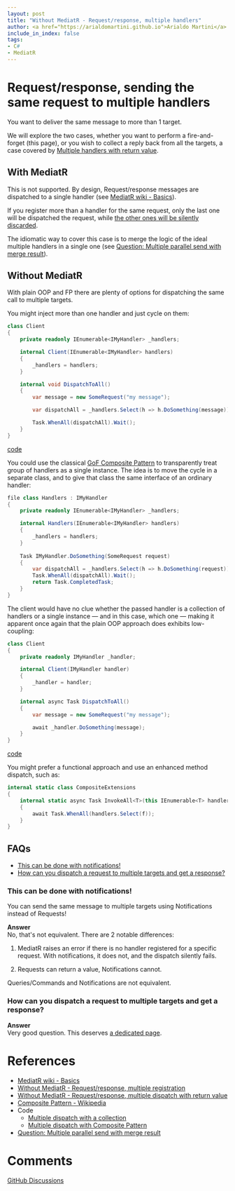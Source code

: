 ```yaml
---
layout: post
title: "Without MediatR - Request/response, multiple handlers"
author: <a href="https://arialdomartini.github.io">Arialdo Martini</a>
include_in_index: false
tags:
- C#
- MediatR
---
```

# Request/response, sending the same request to multiple handlers
You want to deliver the same message to more than 1 target. 

We will explore the two cases, whether you want to perform a fire-and-forget (this page), or you wish to collect a reply back from all the targets, a case covered by [Multiple handlers with return value](without-mediatr-request-response-multiple-handlers-with-reply).


## With MediatR
This is not supported. By design, Request/response messages are dispatched to a single handler (see [MediatR wiki - Basics][mediatr-basics]).

If you register more than a handler for the same request, only the last one will be dispatched the request, while [the other ones will be silently discarded](without-mediatr-request-response-multiple-registration).

The idiomatic way to cover this case is to merge the logic of the ideal multiple handlers in a single one (see [Question: Multiple parallel send with merge result][parallel-send]).

## Without MediatR
With plain OOP and FP there are plenty of options for dispatching the same call to multiple targets.

You might inject more than one handler and just cycle on them:

```csharp
class Client
{
    private readonly IEnumerable<IMyHandler> _handlers;

    internal Client(IEnumerable<IMyHandler> handlers)
    {
        _handlers = handlers;
    }

    internal void DispatchToAll()
    {
        var message = new SomeRequest("my message");

        var dispatchAll = _handlers.Select(h => h.DoSomething(message));

        Task.WhenAll(dispatchAll).Wait();
    }
}
```
[code][multiple-dispatch-collection]

You could use the classical [GoF Composite Pattern][composite-pattern] to transparently treat group of handlers as a single instance. The idea is to move the cycle in a separate class, and to give that class the same interface of an ordinary handler:

```csharp
file class Handlers : IMyHandler
{
    private readonly IEnumerable<IMyHandler> _handlers;

    internal Handlers(IEnumerable<IMyHandler> handlers)
    {
        _handlers = handlers;
    }
    
    Task IMyHandler.DoSomething(SomeRequest request)
    {
        var dispatchAll = _handlers.Select(h => h.DoSomething(request));
        Task.WhenAll(dispatchAll).Wait();
        return Task.CompletedTask;
    }
}
```

The client would have no clue whether the passed handler is a collection of handlers or a single instance &mdash; and in this case, which one &mdash; making it apparent once again that the plain OOP approach does exhibits low-coupling:

```csharp
class Client
{
    private readonly IMyHandler _handler;

    internal Client(IMyHandler handler)
    {
        _handler = handler;
    }

    internal async Task DispatchToAll()
    {
        var message = new SomeRequest("my message");

        await _handler.DoSomething(message);
    }
}
```
[code][multiple-dispatch-composite-pattern]

You might prefer a functional approach and use an enhanced method dispatch, such as:

```csharp
internal static class CompositeExtensions
{
    internal static async Task InvokeAll<T>(this IEnumerable<T> handlers, Func<T, Task> f)
    {
        await Task.WhenAll(handlers.Select(f));
    }
}
```

## FAQs
* [This can be done with notifications!](#this-can-be-done-with-notifications)
* [How can you dispatch a request to multiple targets and get a response?](how-can-you-dispatch-a-request-to-multiple-targets-and-get-a-response)

### This can be done with notifications!
You can send the same message to multiple targets using Notifications instead of Requests!

**Answer**<br/>
No, that's not equivalent. There are 2 notable differences:

1. MediatR raises an error if there is no handler registered for a specific request. With notifications, it does not, and the dispatch silently fails.

2. Requests can return a value, Notifications cannot.

Queries/Commands and Notifications are not equivalent.

### How can you dispatch a request to multiple targets and get a response?
**Answer**<br/>
Very good question. This deserves [a dedicated page](without-mediatr-request-response-multiple-handlers-with-reply).


# References

* [MediatR wiki - Basics][mediatr-basics]
* [Without MediatR - Request/response, multiple registration](without-mediatr-request-response-multiple-registration)
* [Without MediatR - Request/response, multiple dispatch with return value](without-mediatr-request-response-multiple-handlers-with-reply)
* [Composite Pattern - Wikipedia][composite-pattern]
* Code
  * [Multiple dispatch with a collection][multiple-dispatch-collection]
  * [Multiple dispatch with Composite Pattern][multiple-dispatch-composite-pattern]
* [Question: Multiple parallel send with merge result][parallel-send]

# Comments
[GitHub Discussions](https://github.com/arialdomartini/arialdomartini.github.io/discussions/22)

[mediatr-basics]: https://github.com/jbogard/MediatR/wiki#basics
[composite-pattern]: https://en.wikipedia.org/wiki/Composite_pattern
[multiple-dispatch-collection]: https://github.com/arialdomartini/without-mediatr/blob/master/src/WithoutMediatR/RequestResponseMultipleDispatch/Collection/Without.cs#L6
[multiple-dispatch-composite-pattern]: https://github.com/arialdomartini/without-mediatr/blob/master/src/WithoutMediatR/RequestResponseMultipleDispatch/Composite/Without.cs
[parallel-send]: https://github.com/jbogard/MediatR/issues/609
